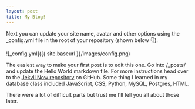 ```yaml
---
layout: post
title: My Blog!
---
```


Next you can update your site name, avatar and other options using the _config.yml file in the root of your repository (shown below :point_down:).

![_config.yml]({{ site.baseurl }}/images/config.png)

The easiest way to make your first post is to edit this one. Go into /_posts/ and update the Hello World markdown file. For more instructions head over to the [Jekyll Now repository](https://github.com/barryclark/jekyll-now) on GitHub.
Some thing I learned in my database class included JavaScript, CSS, Python, MySQL, Postgres, HTML.

There were a lot of difficult parts but trust me I'll tell you all about those later. 
